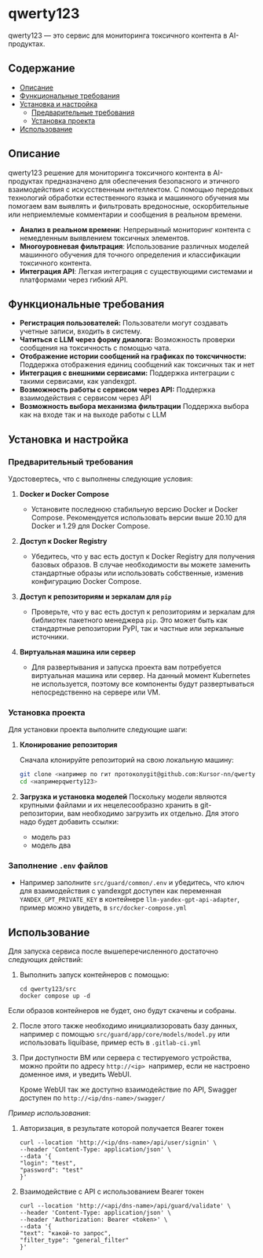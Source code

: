 # qwerty123

qwerty123 — это сервис для мониторинга токсичного контента в AI-продуктах.

## Содержание

- [Описание](#описание)
- [Функциональные требования](#функциональные-требования)
- [Установка и настройка](#установка-и-настройка)
  - [Предварительные требования](#предварительные-требования)
  - [Установка проекта](#установка-проекта)
- [Использование](#использование)

## Описание

qwerty123 решение для мониторинга токсичного контента в AI-продуктах предназначено для обеспечения безопасного и этичного взаимодействия с искусственным интеллектом. С помощью передовых технологий обработки естественного языка и машинного обучения мы помогаем вам выявлять и фильтровать вредоносные, оскорбительные или неприемлемые комментарии и сообщения в реальном времени.

- **Анализ в реальном времени**: Непрерывный мониторинг контента с немедленным выявлением токсичных элементов.
- **Многоуровневая фильтрация**: Использование различных моделей машинного обучения для точного определения и классификации токсичного контента.
- **Интеграция API**: Легкая интеграция с существующими системами и платформами через гибкий API.

## Функциональные требования

- **Регистрация пользователей:** Пользователи могут создавать учетные записи, входить в систему.
- **Чатиться с LLM через форму диалога:** Возможность проверки сообщения на токсичность с помощью чата.
- **Отображение истории сообщений на графиках по токсчичности:** Поддержка отображения единиц сообщений как токсичных так и нет
- **Интеграция с внешними сервисами:** Поддержка интеграции с такими сервисами, как yandexgpt.
- **Возможность работы с сервисом через API:** Поддержка взаимодействия с сервисом через API
- **Возможность выбора механизма фильтрации** Поддержка выбора как на входе так и на выходе работы с LLM

## Установка и настройка

### Предварительный требования

Удостовертесь, что с выполнены следующие условия:

1. **Docker и Docker Compose**
   - Установите последнюю стабильную версию Docker и Docker Compose. Рекомендуется использовать версии выше 20.10 для Docker и 1.29 для Docker Compose.

2. **Доступ к Docker Registry**
   - Убедитесь, что у вас есть доступ к Docker Registry для получения базовых образов. В случае необходимости вы можете заменить стандартные образы или использовать собственные, изменив конфигурацию Docker Compose.

3. **Доступ к репозиториям и зеркалам для `pip`**
   - Проверьте, что у вас есть доступ к репозиториям и зеркалам для библиотек пакетного менеджера `pip`. Это может быть как стандартные репозитории PyPI, так и частные или зеркальные источники.

4. **Виртуальная машина или сервер**
   - Для развертывания и запуска проекта вам потребуется виртуальная машина или сервер. На данный момент Kubernetes не используется, поэтому все компоненты будут развертываться непосредственно на сервере или VM.

### Установка проекта

Для установки проекта выполните следующие шаги:

1. **Клонирование репозитория**

   Сначала клонируйте репозиторий на свою локальную машину:
   ```bash
   git clone <например по гит протоколуgit@github.com:Kursor-nn/qwerty123.git>
   cd <напримерqwerty123>
   ```

2. **Загрузка и установка моделей**
    Поскольку модели являются крупными файлами и их нецелесообразно хранить в git-репозитории, вам необходимо загрузить их отдельно. Для этого надо будет добавить ссылки:
    - модель раз
    - модель два

### Заполнение `.env` файлов

- Например заполните `src/guard/common/.env` и убедитесь, что ключ для взаимодействия с yandexgpt доступен как переменная `YANDEX_GPT_PRIVATE_KEY` в контейнере `llm-yandex-gpt-api-adapter`, пример можно увидеть, в `src/docker-compose.yml`

## Использование

Для запуска сервиса после вышеперечисленного достаточно следующих действий:

1. Выполнить запуск контейнеров с помощью:
    ```
    cd qwerty123/src
    docker compose up -d
    ```
Если образов контейнеров не будет, оно будут скачены и собраны.

2. После этого также необходимо инициализоровать базу данных, например с помощью `src/guard/app/core/models/model.py` или использовать liquibase, пример есть в `.gitlab-ci.yml`

3. При доступности ВМ или сервера с тестируемого устройства, можно пройти по адресу `http://<ip> `например, если не настроено доменное имя, и уведить WebUI.

    Кроме WebUI так же доступно взаимодействие по API, Swagger доступен по `http://<ip/dns-name>/swagger/`

*Пример использования*:
1. Авторизация, в результате которой получается Bearer токен
    ```
    curl --location 'http://<ip/dns-name>/api/user/signin' \
    --header 'Content-Type: application/json' \
    --data '{
    "login": "test",
    "password": "test"
    }'
    ```
2. Взаимодействие с API с использованием Bearer токен
    ```
    curl --location 'http://<api/dns-name>/api/guard/validate' \
    --header 'Content-Type: application/json' \
    --header 'Authorization: Bearer <token>' \
    --data '{
    "text": "какой-то запрос",
    "filter_type": "general_filter"
    }'
    ```